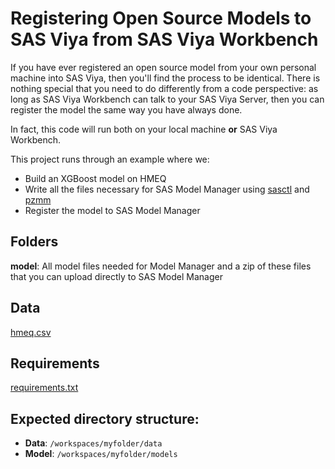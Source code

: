 # Registering Open Source Models to SAS Viya from SAS Viya Workbench

If you have ever registered an open source model from your own personal machine into SAS Viya, then you'll find the process to be identical. 
There is nothing special that you need to do differently from a code perspective: as long as SAS Viya Workbench can talk to your SAS Viya Server, 
then you can register the model the same way you have always done. 

In fact, this code will run both on your local machine **or** SAS Viya Workbench.

This project runs through an example where we:

* Build an XGBoost model on HMEQ
* Write all the files necessary for SAS Model Manager using [sasctl](https://sassoftware.github.io/python-sasctl/api/sasctl.html) and [pzmm](https://sassoftware.github.io/python-sasctl/api/sasctl.pzmm.html)
* Register the model to SAS Model Manager

## Folders
**model**: All model files needed for Model Manager and a zip of these files that you can upload directly to SAS Model Manager

## Data
[hmeq.csv](https://support.sas.com/documentation/onlinedoc/viya/examples.htm)

## Requirements
[requirements.txt](./requirements.txt)

## Expected directory structure:

- **Data**: `/workspaces/myfolder/data`
- **Model**: `/workspaces/myfolder/models`
